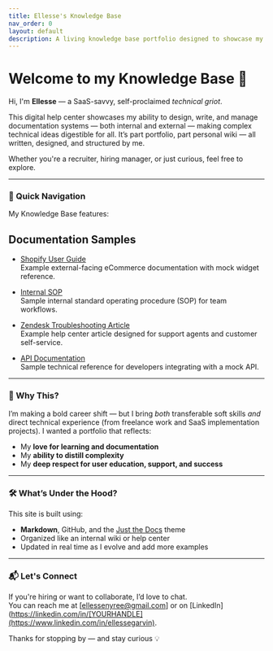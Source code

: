 ```yaml
---
title: Ellesse's Knowledge Base
nav_order: 0
layout: default
description: A living knowledge base portfolio designed to showcase my skills in knowledge management, systems thinking, and technical storytelling.
---
```


# Welcome to my Knowledge Base 🧠

Hi, I'm **Ellesse** — a SaaS-savvy, self-proclaimed _technical griot_.

This digital help center showcases my ability to design, write, and manage documentation systems — both internal and external —  making complex technical ideas digestible for all. It’s part portfolio, part personal wiki — all written, designed, and structured by me.

Whether you're a recruiter, hiring manager, or just curious, feel free to explore.

---
### 🧭 Quick Navigation
My Knowledge Base features:

## Documentation Samples

- [Shopify User Guide](https://ellethetechgriot.github.io/knowledge-base/external-docs/shopify-user-guide)  
  Example external-facing eCommerce documentation with mock widget reference.

- [Internal SOP](https://ellethetechgriot.github.io/knowledge-base/internal-docs/internal-sop)  
  Sample internal standard operating procedure (SOP) for team workflows.

- [Zendesk Troubleshooting Article](https://ellethetechgriot.github.io/knowledge-base/external-docs/zendesk-knowledge-articles)  
  Example help center article designed for support agents and customer self-service.

- [API Documentation](https://ellethetechgriot.github.io/knowledge-base/external-docs/api-documentation)  
  Sample technical reference for developers integrating with a mock API.

---

### 🌱 Why This?

I’m making a bold career shift — but I bring *both* transferable soft skills *and* direct technical experience (from freelance work and SaaS implementation projects). I wanted a portfolio that reflects:

- My **love for learning and documentation**
- My **ability to distill complexity**
- My **deep respect for user education, support, and success**

---

### 🛠️ What’s Under the Hood?

This site is built using:
- **Markdown**, GitHub, and the [Just the Docs](https://just-the-docs.github.io/just-the-docs/) theme
- Organized like an internal wiki or help center
- Updated in real time as I evolve and add more examples

---

### 📬 Let's Connect

If you're hiring or want to collaborate, I’d love to chat.  
You can reach me at [ellessenyree@gmail.com] or on [LinkedIn](https://linkedin.com/in/[YOURHANDLE](https://www.linkedin.com/in/ellessegarvin).

Thanks for stopping by — and stay curious 💡
